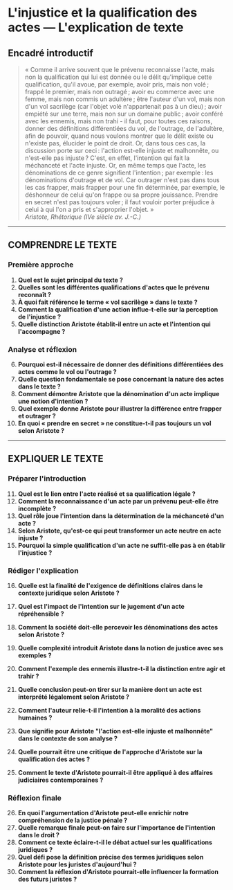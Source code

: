 # L'injustice et la qualification des actes — L'explication de texte

## Encadré introductif
> « Comme il arrive souvent que le prévenu reconnaisse l'acte, mais non la qualification qui lui est donnée ou le délit qu'implique cette qualification, qu'il avoue, par exemple, avoir pris, mais non volé ; frappé le premier, mais non outragé ; avoir eu commerce avec une femme, mais non commis un adultère ; être l'auteur d'un vol, mais non d'un vol sacrilège (car l'objet volé n'appartenait pas à un dieu) ; avoir empiété sur une terre, mais non sur un domaine public ; avoir conféré avec les ennemis, mais non trahi - il faut, pour toutes ces raisons, donner des définitions différentiées du vol, de l'outrage, de l'adultère, afin de pouvoir, quand nous voulons montrer que le délit existe ou n'existe pas, élucider le point de droit. Or, dans tous ces cas, la discussion porte sur ceci : l'action est-elle injuste et malhonnête, ou n'est-elle pas injuste ? C'est, en effet, l'intention qui fait la méchanceté et l'acte injuste. Or, en même temps que l'acte, les dénominations de ce genre signifient l'intention ; par exemple : les dénominations d'outrage et de vol. Car outrager n'est pas dans tous les cas frapper, mais frapper pour une fin déterminée, par exemple, le déshonneur de celui qu'on frappe ou sa propre jouissance. Prendre en secret n'est pas toujours voler ; il faut vouloir porter préjudice à celui à qui l'on a pris et s'approprier l'objet. »  
> *Aristote, Rhétorique (IVe siècle av. J.-C.)*

---

## COMPRENDRE LE TEXTE

### Première approche

1. **Quel est le sujet principal du texte ?**  
2. **Quelles sont les différentes qualifications d'actes que le prévenu reconnaît ?**  
3. **À quoi fait référence le terme « vol sacrilège » dans le texte ?**  
4. **Comment la qualification d'une action influe-t-elle sur la perception de l'injustice ?**  
5. **Quelle distinction Aristote établit-il entre un acte et l'intention qui l'accompagne ?**  

### Analyse et réflexion

6. **Pourquoi est-il nécessaire de donner des définitions différentiées des actes comme le vol ou l'outrage ?**  
7. **Quelle question fondamentale se pose concernant la nature des actes dans le texte ?**  
8. **Comment démontre Aristote que la dénomination d'un acte implique une notion d'intention ?**  
9. **Quel exemple donne Aristote pour illustrer la différence entre frapper et outrager ?**  
10. **En quoi « prendre en secret » ne constitue-t-il pas toujours un vol selon Aristote ?**  

---

## EXPLIQUER LE TEXTE

### Préparer l'introduction

11. **Quel est le lien entre l'acte réalisé et sa qualification légale ?**  
12. **Comment la reconnaissance d'un acte par un prévenu peut-elle être incomplète ?**  
13. **Quel rôle joue l'intention dans la détermination de la méchanceté d'un acte ?**  
14. **Selon Aristote, qu'est-ce qui peut transformer un acte neutre en acte injuste ?**  
15. **Pourquoi la simple qualification d'un acte ne suffit-elle pas à en établir l'injustice ?**  

### Rédiger l'explication

16. **Quelle est la finalité de l'exigence de définitions claires dans le contexte juridique selon Aristote ?**  
17. **Quel est l'impact de l'intention sur le jugement d'un acte répréhensible ?**  
18. **Comment la société doit-elle percevoir les dénominations des actes selon Aristote ?**  
19. **Quelle complexité introduit Aristote dans la notion de justice avec ses exemples ?**  
20. **Comment l'exemple des ennemis illustre-t-il la distinction entre agir et trahir ?**  

21. **Quelle conclusion peut-on tirer sur la manière dont un acte est interprété légalement selon Aristote ?**  
22. **Comment l'auteur relie-t-il l'intention à la moralité des actions humaines ?**  
23. **Que signifie pour Aristote "l'action est-elle injuste et malhonnête" dans le contexte de son analyse ?**  
24. **Quelle pourrait être une critique de l'approche d'Aristote sur la qualification des actes ?**  
25. **Comment le texte d'Aristote pourrait-il être appliqué à des affaires judiciaires contemporaines ?**  

### Réflexion finale

26. **En quoi l'argumentation d'Aristote peut-elle enrichir notre compréhension de la justice pénale ?**  
27. **Quelle remarque finale peut-on faire sur l'importance de l'intention dans le droit ?**  
28. **Comment ce texte éclaire-t-il le débat actuel sur les qualifications juridiques ?**  
29. **Quel défi pose la définition précise des termes juridiques selon Aristote pour les juristes d'aujourd'hui ?**  
30. **Comment la réflexion d'Aristote pourrait-elle influencer la formation des futurs juristes ?**  